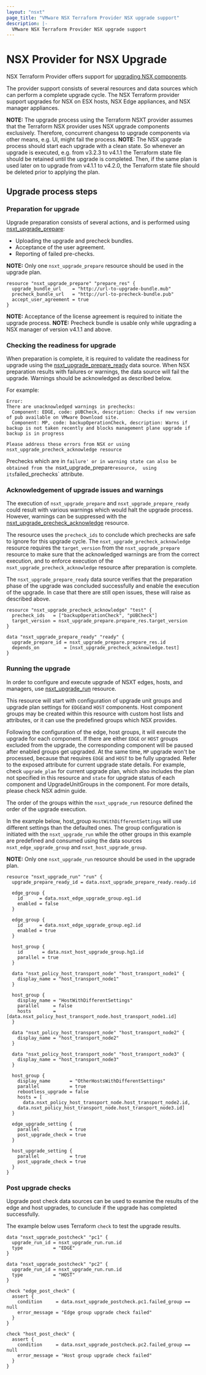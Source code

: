 ```yaml
---
layout: "nsxt"
page_title: "VMware NSX Terraform Provider NSX upgrade support"
description: |-
  VMware NSX Terraform Provider NSX upgrade support
---
```


# NSX Provider for NSX Upgrade

NSX Terraform Provider offers support for [upgrading NSX components](https://docs.vmware.com/en/VMware-NSX/4.1/upgrade/GUID-E04242D7-EF09-4601-8906-3FA77FBB06BD.html).

The provider support consists of several resources and data sources which can perform a complete upgrade cycle.
The NSX Terraform provider support upgrades for NSX on ESX hosts, NSX Edge appliances, and NSX manager appliances.

**NOTE:** The upgrade process using the Terraform NSXT provider assumes that the Terraform NSX provider uses NSX upgrade 
components exclusively. Therefore, concurrent changess to upgrade components via other means, e.g. UI, might fail the process.
**NOTE:** The NSX upgrade process should start each upgrade with a clean state. So whenever an upgrade is executed, e.g. 
from v3.2.3 to v4.1.1 the Terraform state file should be retained until the upgrade is completed. Then, if the same plan 
is used later on to upgrade from v4.1.1 to v4.2.0, the Terraform state file should be deleted prior to applying the plan.

## Upgrade process steps

### Preparation for upgrade

Upgrade preparation consists of several actions, and is performed using [nsxt_upgrade_prepare](../resources/upgrade_prepare.html.markdown):
* Uploading the upgrade and precheck bundles.
* Acceptance of the user agreement.
* Reporting of failed pre-checks.

**NOTE:** Only one `nsxt_upgrade_prepare` resource should be used in the upgrade plan.

```hcl
resource "nsxt_upgrade_prepare" "prepare_res" {
  upgrade_bundle_url    = "http://url-to-upgrade-bundle.mub"
  precheck_bundle_url   = "http://url-to-precheck-bundle.pub"
  accept_user_agreement = true
}
```

**NOTE:** Acceptance of the license agreement is required to initiate the upgrade process.
**NOTE:** Precheck bundle is usable only while upgrading a NSX manager of version v4.1.1 and above.

### Checking the readiness for upgrade

When preparation is complete, it is required to validate the readiness for upgrade using the 
[nsxt_upgrade_prepare_ready](../data-sources/upgrade_prepare_ready.html.markdown) data source.
When NSX preparation results with failures or warnings, the data source will fail the upgrade.
Warnings should be acknowledged as described below.

For example:
```
Error: 
There are unacknowledged warnings in prechecks:
  Component: EDGE, code: pUBCheck, description: Checks if new version of pub available on VMware Download site.
  Component: MP, code: backupOperationCheck, description: Warns if backup is not taken recently and blocks management plane upgrade if backup is in progress

Please address these errors from NSX or using nsxt_upgrade_precheck_acknowledge resource
```

Prechecks which are in `failure' or in warning state can also be obtained from the `nsxt_upgrade_prepare` resource, 
using its `failed_prechecks` attribute.

### Acknowledgement of upgrade issues and warnings

The execution of `nsxt_upgrade_prepare` and `nsxt_upgrade_prepare_ready` could result with various warnings which would 
halt the upgrade process. However, warnings can be suppressed with the [nsxt_upgrade_precheck_acknowledge](../resources/upgrade_precheck_acknowledge.html.markdown) resource.

The resource uses the `precheck_ids` to conclude which prechecks are safe to ignore for this upgrade cycle.
The `nsxt_upgrade_precheck_acknowledge` resource requires the `target_version` from the `nsxt_upgrade_prepare` resource 
to make sure that the acknowledged warnings are from the correct execution, and to enforce execution of the 
`nsxt_upgrade_precheck_acknowledge` resource after preparation is complete.

The `nsxt_upgrade_prepare_ready` data source verifies that the preparation phase of the upgrade was concluded successfully 
and enable the execution of the upgrade. In case that there are still open issues, these will raise as described above.

```hcl
resource "nsxt_upgrade_precheck_acknowledge" "test" {
  precheck_ids   = ["backupOperationCheck", "pUBCheck"]
  target_version = nsxt_upgrade_prepare.prepare_res.target_version
}

data "nsxt_upgrade_prepare_ready" "ready" {
  upgrade_prepare_id = nsxt_upgrade_prepare.prepare_res.id
  depends_on         = [nsxt_upgrade_precheck_acknowledge.test]
}
```

### Running the upgrade

In order to configure and execute upgrade of NSXT edges, hosts, and managers, use [nsxt_upgrade_run](../resources/upgrade_run.html.markdown) resource. 

This resource will start with configuration of upgrade unit groups and upgrade plan settings for `EDGE`and `HOST` 
components. Host component groups may be created within this resource with custom host lists and attributes, or it can 
use the predefined groups which NSX provides.

Following the configuration of the edge, host groups, it will execute the upgrade for each component. If there are 
either `EDGE` or `HOST` groups excluded from the upgrade, the corresponding component will be paused after enabled 
groups get upgraded. At the same time, `MP` upgrade won't be processed, because that requires `EDGE` and `HOST` to be 
fully upgraded. Refer to the exposed attribute for current upgrade state details. For example, check `upgrade_plan`
for current upgrade plan, which also includes the plan not specified in this resource and `state` for upgrade status of 
each component and UpgradeUnitGroups in the component. For more details, please check NSX admin guide.

The order of the groups within the `nsxt_upgrade_run` resource defined the order of the upgrade execution.

In the example below, host_group `HostWithDifferentSettings` will use different settings than the defaulted ones. The 
group configuration is initiated with the `nsxt_upgrade_run` while the other groups in this example are predefined and 
consumed using the data sources `nsxt_edge_upgrade_group` and `nsxt_host_upgrade_group`.

**NOTE:** Only one `nsxt_upgrade_run` resource should be used in the upgrade plan.

```hcl
resource "nsxt_upgrade_run" "run" {
  upgrade_prepare_ready_id = data.nsxt_upgrade_prepare_ready.ready.id

  edge_group {
    id      = data.nsxt_edge_upgrade_group.eg1.id
    enabled = false
  }

  edge_group {
    id      = data.nsxt_edge_upgrade_group.eg2.id
    enabled = true
  }

  host_group {
    id       = data.nsxt_host_upgrade_group.hg1.id
    parallel = true
  }

  data "nsxt_policy_host_transport_node" "host_transport_node1" {
    display_name = "host_transport_node1"
  }

  host_group {
    display_name = "HostWithDifferentSettings"
    parallel     = false
    hosts        = [data.nsxt_policy_host_transport_node.host_transport_node1.id]
  }

  data "nsxt_policy_host_transport_node" "host_transport_node2" {
    display_name = "host_transport_node2"
  }

  data "nsxt_policy_host_transport_node" "host_transport_node3" {
    display_name = "host_transport_node3"
  }

  host_group {
    display_name       = "OtherHostsWithDifferentSettings"
    parallel           = true
    rebootless_upgrade = false
    hosts = [
      data.nsxt_policy_host_transport_node.host_transport_node2.id,
    data.nsxt_policy_host_transport_node.host_transport_node3.id]
  }

  edge_upgrade_setting {
    parallel           = true
    post_upgrade_check = true
  }

  host_upgrade_setting {
    parallel           = true
    post_upgrade_check = true
  }
}
```

### Post upgrade checks

Upgrade post check data sources can be used to examine the results of the edge and host upgrades, to cunclude if the 
upgrade has completed successfully.

The example below uses Terraform `check` to test the upgrade results.

```hcl
data "nsxt_upgrade_postcheck" "pc1" {
  upgrade_run_id = nsxt_upgrade_run.run.id
  type           = "EDGE"
}

data "nsxt_upgrade_postcheck" "pc2" {
  upgrade_run_id = nsxt_upgrade_run.run.id
  type           = "HOST"
}

check "edge_post_check" {
  assert {
    condition     = data.nsxt_upgrade_postcheck.pc1.failed_group == null
    error_message = "Edge group upgrade check failed"
  }
}

check "host_post_check" {
  assert {
    condition     = data.nsxt_upgrade_postcheck.pc2.failed_group == null
    error_message = "Host group upgrade check failed"
  }
}
```
